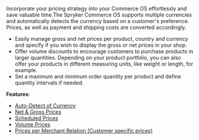 Incorporate your pricing strategy into your Commerce OS effortlessly and save valuable time.The Spryker Commerce OS supports multiple currencies and automatically detects the currency based on a customer's preference. Prices, as well as payment and shipping costs are converted accordingly.

- Easily manage gross and net prices per product, country and currency and specify if you wish to display the gross or net prices in your shop.
- Offer volume discounts to encourage customers to purchase products in larger quantities. Depending on your product portfolio, you can also offer your products in different measuring units, like weight or length, for example.
- Set a maximum and minimum order quantity per product and define quantity intervals if needed.

**Features**:

- [Auto-Detect of Currency](https://documentation.spryker.com/v4/docs/auto-detect-currency)
- [Net & Gross Prices](https://documentation.spryker.com/v4/docs/net-gross-price)
- [Scheduled Prices](https://documentation.spryker.com/v3/docs/scheduled-prices-201907)
- [Volume Prices](https://documentation.spryker.com/v4/docs/volume-prices)
- [Prices per Merchant Relation \(Customer specific prices\)](https://documentation.spryker.com/v4/docs/price-per-merchant-relation)